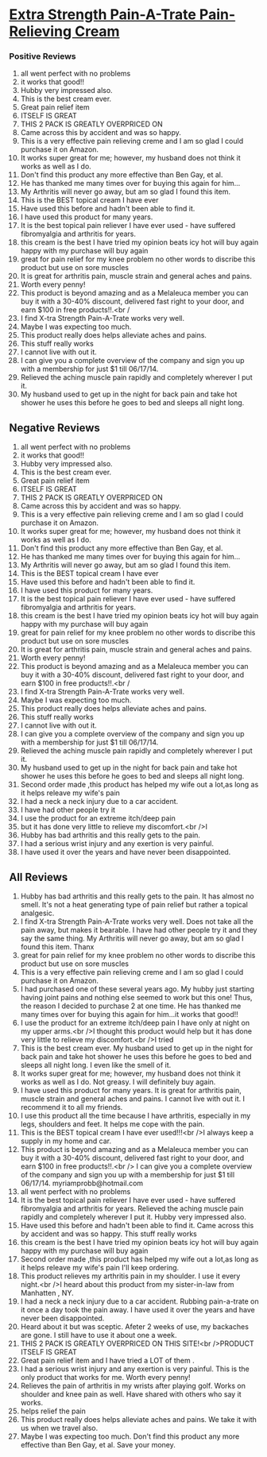 # [Extra Strength Pain-A-Trate Pain-Relieving Cream](https://products.checkmycream.com/products/Extra-Strength-Pain-A-Trate-Pain-Relieving-Cream.html)

### Positive Reviews

<ol>
      <li>all went perfect with no problems</li>
      <li>it works that good!!</li>
      <li>Hubby very impressed also.</li>
      <li>This is the best cream ever.</li>
      <li>Great pain relief item</li>
      <li>ITSELF IS GREAT</li>
      <li>THIS 2 PACK IS GREATLY OVERPRICED ON</li>
      <li>Came across this by accident and was so happy.</li>
      <li>This is a very effective pain relieving creme and I am so glad I could purchase it on Amazon.</li>
      <li>It works super great for me; however, my husband does not think it works as well as I do.</li>
      <li>Don&#x27;t find this product any more effective than Ben Gay, et al.</li>
      <li>He has thanked me many times over for buying this again for him...</li>
      <li>My Arthritis will never go away, but am so glad I found this item.</li>
      <li>This is the BEST topical cream I have ever</li>
      <li>Have used this before and hadn&#x27;t been able to find it.</li>
      <li>I have used this product for many years.  </li>
      <li>It is the best topical pain reliever I have ever used - have suffered fibromyalgia and arthritis for years.</li>
      <li>this cream is the best I have tried my opinion beats icy hot will buy again happy with my purchase will buy again</li>
      <li>great for pain relief for my knee problem no other words to discribe this product but use on sore muscles</li>
      <li>It is great for arthritis pain, muscle strain and general aches and pains.  </li>
      <li>Worth every penny!</li>
      <li>This product is beyond amazing and as a Melaleuca member you can buy it with a 30-40% discount, delivered fast right to your door, and earn $100 in free products!!.&lt;br /</li>
      <li>I find X-tra Strength Pain-A-Trate works very well.</li>
      <li>Maybe I was expecting too much.  </li>
      <li>This product really does helps alleviate aches and pains.  </li>
      <li>This stuff really works</li>
      <li>I cannot live with out it.  </li>
      <li>I can give you a complete overview of the company and sign you up with a membership for just $1 till 06/17/14.</li>
      <li>Relieved the aching muscle pain  rapidly and completely wherever I put it.</li>
      <li>My husband used to get up in the night for back pain and take hot shower he uses this before he goes to bed and sleeps all night long.</li>
</ol>


<h2>Negative Reviews</h2>
<ol>
<li> all went perfect with no problems</li>
<li> it works that good!!</li>
<li> Hubby very impressed also.</li>
<li> This is the best cream ever.</li>
<li> Great pain relief item</li>
<li> ITSELF IS GREAT</li>
<li> THIS 2 PACK IS GREATLY OVERPRICED ON</li>
<li> Came across this by accident and was so happy.</li>
<li> This is a very effective pain relieving creme and I am so glad I could purchase it on Amazon.</li>
<li> It works super great for me; however, my husband does not think it works as well as I do.</li>
<li> Don&#x27;t find this product any more effective than Ben Gay, et al.</li>
<li> He has thanked me many times over for buying this again for him...</li>
<li> My Arthritis will never go away, but am so glad I found this item.</li>
<li> This is the BEST topical cream I have ever</li>
<li> Have used this before and hadn&#x27;t been able to find it.</li>
<li> I have used this product for many years.  </li>
<li> It is the best topical pain reliever I have ever used - have suffered fibromyalgia and arthritis for years.</li>
<li> this cream is the best I have tried my opinion beats icy hot will buy again happy with my purchase will buy again</li>
<li> great for pain relief for my knee problem no other words to discribe this product but use on sore muscles</li>
<li> It is great for arthritis pain, muscle strain and general aches and pains.  </li>
<li> Worth every penny!</li>
<li> This product is beyond amazing and as a Melaleuca member you can buy it with a 30-40% discount, delivered fast right to your door, and earn $100 in free products!!.&lt;br /</li>
<li> I find X-tra Strength Pain-A-Trate works very well.</li>
<li> Maybe I was expecting too much.  </li>
<li> This product really does helps alleviate aches and pains.  </li>
<li> This stuff really works</li>
<li> I cannot live with out it.  </li>
<li> I can give you a complete overview of the company and sign you up with a membership for just $1 till 06/17/14.</li>
<li> Relieved the aching muscle pain  rapidly and completely wherever I put it.</li>
<li> My husband used to get up in the night for back pain and take hot shower he uses this before he goes to bed and sleeps all night long.</li>
<li> Second order made ,this product has helped my wife out a lot,as long as it helps releave my wife&#x27;s pain</li>
<li> I had a neck a neck injury due to a car accident.</li>
<li> I have had other people try it</li>
<li> I use the product for an extreme itch/deep pain</li>
<li> but it has done very little to relieve my discomfort.&lt;br /&gt;I</li>
<li> Hubby has bad arthritis and this really gets to the pain.  </li>
<li> I had a serious wrist injury and any exertion is very painful.</li>
<li> I have used it over the years and have never been disappointed.</li>
</ol>

<h2>All Reviews</h2>

<ol>
    <li> Hubby has bad arthritis and this really gets to the pain.  It has almost no smell.  It&#x27;s not a heat generating type of pain relief but rather a topical analgesic.</li>
    <li> I find X-tra Strength Pain-A-Trate works very well. Does not take all the pain away, but makes it bearable. I have had other people try it and they say the same thing. My Arthritis will never go away, but am so glad I found this item. Thanx</li>
    <li> great for pain relief for my knee problem no other words to discribe this product but use on sore muscles</li>
    <li> This is a very effective pain relieving creme and I am so glad I could purchase it on Amazon.</li>
    <li> I had purchased one of these several years ago.  My hubby just starting having joint pains and nothing else seemed to work but this one!  Thus, the reason I decided to purchase 2 at one time.  He has thanked me many times over for buying this again for him...it works that good!!</li>
    <li> I use the product for an extreme itch/deep pain I have only at night on my upper arms.&lt;br /&gt;I thought this product would help but it has done very little to relieve my discomfort.&lt;br /&gt;I tried</li>
    <li> This is the best cream ever. My husband used to get up in the night for back pain and take hot shower he uses this before he goes to bed and sleeps all night long. I even like the smell of it.</li>
    <li> It works super great for me; however, my husband does not think it works as well as I do. Not greasy. I will definitely buy again.</li>
    <li> I have used this product for many years.  It is great for arthritis pain, muscle strain and general aches and pains.  I cannot live with out it.  I recommend it to all my friends.</li>
    <li> I use this product all the time because I have arthritis, especially in my legs, shoulders and feet. It helps me cope with the pain.</li>
    <li> This is the BEST topical cream I have ever used!!!&lt;br /&gt;I always keep a supply in my home and car.</li>
    <li> This product is beyond amazing and as a Melaleuca member you can buy it with a 30-40% discount, delivered fast right to your door, and earn $100 in free products!!.&lt;br /&gt; I can give you a complete overview of the company and sign you up with a membership for just $1 till 06/17/14. myriamprobb@hotmail.com</li>
    <li> all went perfect with no problems</li>
    <li> It is the best topical pain reliever I have ever used - have suffered fibromyalgia and arthritis for years. Relieved the aching muscle pain  rapidly and completely wherever I put it. Hubby very impressed also.</li>
    <li> Have used this before and hadn&#x27;t been able to find it. Came across this by accident and was so happy. This stuff really works</li>
    <li> this cream is the best I have tried my opinion beats icy hot will buy again happy with my purchase will buy again</li>
    <li> Second order made ,this product has helped my wife out a lot,as long as it helps releave my wife&#x27;s pain I&#x27;ll keep ordering.</li>
    <li> This product relieves my arthritis pain in my shoulder.  I use it every night.&lt;br /&gt;I heard about this product from my sister-in-law from Manhatten , NY.</li>
    <li> I had a neck a neck injury due to a car accident. Rubbing pain-a-trate on it once a day took the pain away. I have used it over the years and have never been disappointed.</li>
    <li> Heard about it but was sceptic. Afeter 2 weeks of use, my backaches are gone. I still have to use it about one a week.</li>
    <li> THIS 2 PACK IS GREATLY OVERPRICED ON THIS SITE!&lt;br /&gt;PRODUCT ITSELF IS GREAT</li>
    <li> Great pain relief item and I have tried a LOT of them .</li>
    <li> I had a serious wrist injury and any exertion is very painful. This is the only product that works for me. Worth every penny!</li>
    <li> Relieves the pain of arthritis in my wrists after playing golf. Works on shoulder and knee pain as well. Have shared with others who say it works.</li>
    <li> helps relief the pain</li>
    <li> This product really does helps alleviate aches and pains.  We take it with us when we travel also.</li>
    <li> Maybe I was expecting too much.  Don&#x27;t find this product any more effective than Ben Gay, et al. Save your money.</li>
</ol>




